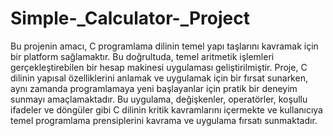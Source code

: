# Simple-_Calculator-_Project
Bu projenin amacı, C programlama dilinin temel yapı taşlarını kavramak için bir platform sağlamaktır. Bu doğrultuda, temel aritmetik işlemleri gerçekleştirebilen bir hesap makinesi uygulaması geliştirilmiştir. Proje, C dilinin yapısal özelliklerini anlamak ve uygulamak için bir fırsat sunarken, aynı zamanda programlamaya yeni başlayanlar için pratik bir deneyim sunmayı amaçlamaktadır. Bu uygulama, değişkenler, operatörler, koşullu ifadeler ve döngüler gibi C dilinin kritik kavramlarını içermekte ve kullanıcıya temel programlama prensiplerini kavrama ve uygulama fırsatı sunmaktadır.
